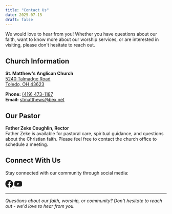 ```yaml
---
title: "Contact Us"
date: 2025-07-15
draft: false
---
```


We would love to hear from you! Whether you have questions about our faith, want to know more about our worship services, or are interested in visiting, please don't hesitate to reach out.

## Church Information

**St. Matthew's Anglican Church**  
[5240 Talmadge Road  
Toledo, OH 43623](https://maps.app.goo.gl/nhw8tucEbHPXmDCs5)

**Phone:** <a href="tel:4194731187">(419) 473-1187</a>  
**Email:** <a href="mailto:stmatthews@bex.net">stmatthews@bex.net</a>

## Our Pastor

**Father Zeke Coughlin, Rector**  
Father Zeke is available for pastoral care, spiritual guidance, and questions about the Christian faith. Please feel free to contact the church office to schedule a meeting.

## Connect With Us

Stay connected with our community through social media:

<div class="social-links">
<a href="https://www.facebook.com/smechurch" target="_blank" rel="noopener" aria-label="Facebook">
<svg width="24" height="24" viewBox="0 0 24 24" fill="currentColor">
<path d="M24 12.073c0-6.627-5.373-12-12-12s-12 5.373-12 12c0 5.99 4.388 10.954 10.125 11.854v-8.385H7.078v-3.47h3.047V9.43c0-3.007 1.792-4.669 4.533-4.669 1.312 0 2.686.235 2.686.235v2.953H15.83c-1.491 0-1.956.925-1.956 1.874v2.25h3.328l-.532 3.47h-2.796v8.385C19.612 23.027 24 18.062 24 12.073z"/>
</svg>
</a>
<a href="https://www.youtube.com/@stmatthewsepiscopalchurcht6968" target="_blank" rel="noopener" aria-label="YouTube">
<svg width="24" height="24" viewBox="0 0 24 24" fill="currentColor">
<path d="M23.498 6.186a3.016 3.016 0 0 0-2.122-2.136C19.505 3.545 12 3.545 12 3.545s-7.505 0-9.377.505A3.017 3.017 0 0 0 .502 6.186C0 8.07 0 12 0 12s0 3.93.502 5.814a3.016 3.016 0 0 0 2.122 2.136c1.871.505 9.376.505 9.376.505s7.505 0 9.377-.505a3.015 3.015 0 0 0 2.122-2.136C24 15.93 24 12 24 12s0-3.93-.502-5.814zM9.545 15.568V8.432L15.818 12l-6.273 3.568z"/>
</svg>
</a>
</div>

---

*Questions about our faith, worship, or community? Don't hesitate to reach out - we'd love to hear from you.*